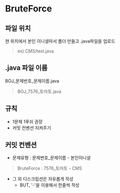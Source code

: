 # BruteForce

## 파일 위치
현 위치에서 본인 이니셜따서 폴더 만들고 .java파일을 업로드

> ex) CMS/test.java

## .java 파일 이름
BOJ_문제번호_문제이름.java
> BOJ_7576_토마토.java

## 규칙
- 1문제 1푸쉬 권장
- 커밋 컨벤션 지켜주기

## 커밋 컨벤션
- 문제유형 : 문제번호_문제이름 - 본인이니셜
> BruteForce : 7576_토마토 - CMS
- 그 외 디스크립션은 자유롭게 작성
  - BUT, '-'을 이용해서 한줄씩 작성